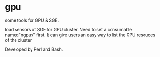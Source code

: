 gpu
===

some tools for GPU & SGE.

load sensors of SGE for GPU cluster. Need to set a consumable named"ngpus" first. It can give users an easy way to list the GPU resouces of the cluster.

Developed by Perl and Bash.

